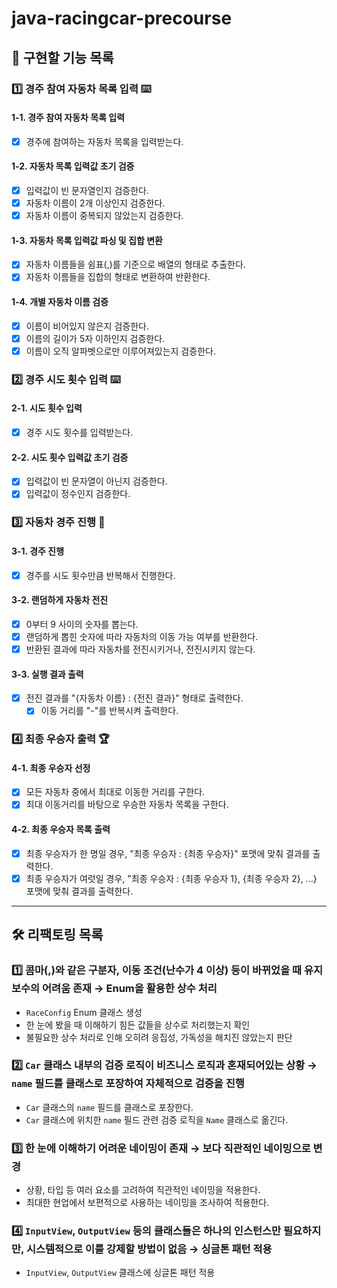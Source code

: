 # java-racingcar-precourse

## 🚀 구현할 기능 목록

### 1️⃣ 경주 참여 자동차 목록 입력 ⌨️

#### 1-1. 경주 참여 자동차 목록 입력

- [x] 경주에 참여하는 자동차 목록을 입력받는다.

#### 1-2. 자동차 목록 입력값 초기 검증

- [x] 입력값이 빈 문자열인지 검증한다.
- [x] 자동차 이름이 2개 이상인지 검증한다.
- [x] 자동차 이름이 중복되지 않았는지 검증한다.

#### 1-3. 자동차 목록 입력값 파싱 및 집합 변환

- [x] 자동차 이름들을 쉼표(,)를 기준으로 배열의 형태로 추출한다.
- [x] 자동차 이름들을 집합의 형태로 변환하여 반환한다. 

#### 1-4. 개별 자동차 이름 검증

- [x] 이름이 비어있지 않은지 검증한다.
- [x] 이름의 길이가 5자 이하인지 검증한다.
- [x] 이름이 오직 알파벳으로만 이루어져있는지 검증한다.

### 2️⃣ 경주 시도 횟수 입력 ⌨️

#### 2-1. 시도 횟수 입력

- [x] 경주 시도 횟수를 입력받는다.

#### 2-2. 시도 횟수 입력값 초기 검증

- [x] 입력값이 빈 문자열이 아닌지 검증한다.
- [x] 입력값이 정수인지 검증한다.

### 3️⃣ 자동차 경주 진행 🚗

#### 3-1. 경주 진행

- [x] 경주를 시도 횟수만큼 반복해서 진행한다.

#### 3-2. 랜덤하게 자동차 전진

- [x] 0부터 9 사이의 숫자를 뽑는다.
- [x] 랜덤하게 뽑힌 숫자에 따라 자동차의 이동 가능 여부를 반환한다.
- [x] 반환된 결과에 따라 자동차를 전진시키거나, 전진시키지 않는다.

#### 3-3. 실행 결과 출력
            
- [x] 전진 결과를 "{자동차 이름} : {전진 결과}" 형태로 출력한다.
  - [x] 이동 거리를 "-"를 반복시켜 출력한다.

### 4️⃣ 최종 우승자 출력 🏆

#### 4-1. 최종 우승자 선정

- [x] 모든 자동차 중에서 최대로 이동한 거리를 구한다.
- [x] 최대 이동거리를 바탕으로 우승한 자동차 목록을 구한다.

#### 4-2. 최종 우승자 목록 출력

- [x] 최종 우승자가 한 명일 경우, "최종 우승자 : {최종 우승자}" 포맷에 맞춰 결과를 출력한다.
- [x] 최종 우승자가 여럿일 경우, "최종 우승자 : {최종 우승자 1}, {최종 우승자 2}, ...} 포맷에 맞춰 결과를 출력한다. 

---

## 🛠️ 리팩토링 목록


### 1️⃣ 콤마(,)와 같은 구분자, 이동 조건(난수가 4 이상) 등이 바뀌었을 때 유지보수의 어려움 존재 → Enum을 활용한 상수 처리

- `RaceConfig` Enum 클래스 생성
- 한 눈에 봤을 때 이해하기 힘든 값들을 상수로 처리했는지 확인
- 불필요한 상수 처리로 인해 오히려 응집성, 가독성을 해치진 않았는지 판단 

### 2️⃣ `Car` 클래스 내부의 검증 로직이 비즈니스 로직과 혼재되어있는 상황  → `name` 필드를 클래스로 포장하여 자체적으로 검증을 진행

- `Car` 클래스의 `name` 필드를 클래스로 포장한다.
- `Car` 클래스에 위치한 `name` 필드 관련 검증 로직을 `Name` 클래스로 옮긴다.

### 3️⃣ 한 눈에 이해하기 어려운 네이밍이 존재 → 보다 직관적인 네이밍으로 변경

- 상황, 타입 등 여러 요소를 고려하여 직관적인 네이밍을 적용한다.
- 최대한 현업에서 보편적으로 사용하는 네이밍을 조사하여 적용한다.

### 4️⃣ `InputView`, `OutputView` 등의 클래스들은 하나의 인스턴스만 필요하지만, 시스템적으로 이를 강제할 방법이 없음 → 싱글톤 패턴 적용

- `InputView`, `OutputView` 클래스에 싱글톤 패턴 적용

